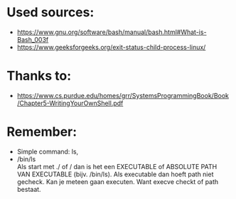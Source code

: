 # Used sources:
- https://www.gnu.org/software/bash/manual/bash.html#What-is-Bash_003f
- https://www.geeksforgeeks.org/exit-status-child-process-linux/


# Thanks to:
- https://www.cs.purdue.edu/homes/grr/SystemsProgrammingBook/Book/Chapter5-WritingYourOwnShell.pdf


# Remember:
- Simple command: ls, 
- /bin/ls																		
	Als start met ./ of / dan is het een EXECUTABLE of ABSOLUTE PATH VAN EXECUTABLE (bijv. /bin/ls). Als executable dan hoeft path niet gecheck. Kan je meteen gaan executen. Want execve checkt of path bestaat.